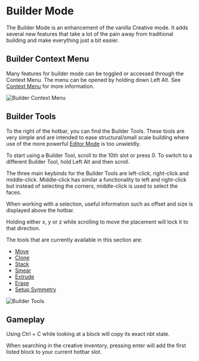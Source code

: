# Builder Mode
The Builder Mode is an enhancement of the vanilla Creative mode. It adds several new features that take a lot of the pain away from traditional building and make everything just a bit easier.


## Builder Context Menu
Many features for builder mode can be toggled or accessed through the Context Menu. The menu can be opened by holding down Left Alt. See [Context Menu](/builder/contextmenu.md) for more information.

![Builder Context Menu](/img/AltMenuOverview.png)

## Builder Tools
To the right of the hotbar, you can find the Builder Tools. These tools are very simple and are intended to ease structural/small scale building where use of the more powerful [Editor Mode](/editor/intro.md) is too unwieldly.

To start using a Builder Tool, scroll to the 10th slot or press 0.
To switch to a different Builder Tool, hold Left Alt and then scroll.

The three main keybinds for the Builder Tools are left-click, right-click and middle-click. Middle-click has similar a functionality to left and right-click but instead of selecting the corners, middle-click is used to select the faces. 

When working with a selection, useful information such as offset and size is displayed above the hotbar.

Holding either x, y or z while scrolling to move the placement will lock it to that direction.

The tools that are currently available in this section are:
- [Move](/builder/move.md)
- [Clone](/builder/clone.md)
- [Stack](/builder/stack.md)
- [Smear](/builder/smear.md)
- [Extrude](/builder/extrude.md)
- [Erase](/builder/erase.md)
- [Setup Symmetry](/builder/setupsymmetry.md)

![Builder Tools](/img/BuilderToolsOverview.png)


## Gameplay

Using Ctrl + C while looking at a block will copy its exact nbt state.

When searching in the creative inventory, pressing enter will add the first listed block to your current hotbar slot.